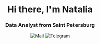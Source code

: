 <div id="header" align="center">
    <h1>Hi there, I'm  Natalia </h1>
    <h3>Data Analyst from Saint Petersburg</h3>
</div>

<div id="socials" align="center">
    <a href="mail-url">
    <img src="https://img.shields.io/badge/Mail-blue?style=for-the-badge&logo=Mail&logoColor=white" alt="Mail"/>
  </a>
   <a href="telegram-url">
    <img src="https://img.shields.io/badge/Telegram-blue?style=for-the-badge&logo=telegram&logoColor=white" alt="Telegram"/>
  </a>
</div>
